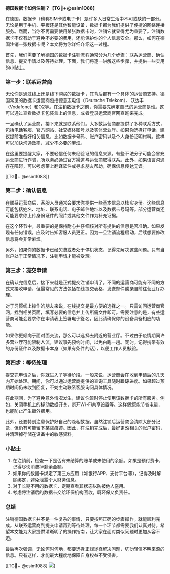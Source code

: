 **德国数据卡如何注销？【TG💪+ @esim1088】**

在德国，数据卡（也称SIM卡或电子卡）是许多人日常生活中不可或缺的一部分。无论是用于手机、平板还是其他智能设备，数据卡都为我们提供了便捷的网络连接服务。然而，当你不再需要使用某张数据卡时，注销它就显得尤为重要了。注销数据卡不仅有助于避免不必要的费用，还能保护你的个人信息安全。那么，如何在德国注销一张数据卡呢？本文将为你详细介绍这一过程。

首先，我们需要了解德国的数据卡注销流程通常分为几个步骤：联系运营商、确认信息、提交申请以及等待处理。下面，我们将逐一讲解这些步骤，并提供一些实用的小贴士。

### **第一步：联系运营商**
无论你是通过线上还是线下购买的数据卡，其背后都有一个具体的运营商支持。德国常见的数据卡运营商包括德意志电信（Deutsche Telekom）、沃达丰（Vodafone）和O2等。在注销数据卡之前，你需要先确定自己的运营商是谁。这可以通过查看数据卡包装盒上的信息，或者登录运营商官网查询来完成。

一旦确认了运营商，接下来就是联系他们。大多数运营商都提供了多种联系方式，包括电话客服、官方网站、社交媒体账号以及实体营业厅。如果你选择打电话，建议提前准备好相关信息，比如数据卡号码、账户密码以及个人身份证明材料。这样可以加快沟通效率，减少不必要的麻烦。

在这里要提醒大家，不要轻信任何未经验证的信息来源。有些不法分子可能会冒充运营商进行诈骗，所以务必通过官方渠道与运营商取得联系。此外，如果语言沟通存在障碍，可以考虑带上翻译软件或寻求朋友帮助，确保信息传达无误。

[[TG💪+ @esim1088]]

### **第二步：确认信息**
在联系运营商后，客服人员通常会要求你提供一些基本信息以核实身份。这些信息可能包括姓名、地址、联系电话、电子邮件地址以及数据卡号码等。部分运营商还可能要求你上传身份证件的照片或其他文件作为补充证据。

在这个环节中，最重要的是保持耐心并仔细核对所有提供的信息是否准确。如果发现有任何错误，应及时告知客服人员更正。因为一旦注销流程启动，后续想要修改信息将会非常麻烦。

另外，如果你的数据卡已经欠费或者处于停机状态，记得先解决这些问题。只有当账户处于正常情况下，注销申请才能被受理。

### **第三步：提交申请**
在确认完信息后，接下来就是正式提交注销申请了。不同的运营商可能有不同的方式来接收申请，但最常见的方法包括在线提交表格、发送邮件或亲自前往营业厅办理。

对于习惯线上操作的朋友来说，在线提交是最方便的选择之一。只需访问运营商官网，找到相关页面，填写必要的信息并上传所需文件即可。需要注意的是，有些运营商可能会要求你在申请表上签署电子签名，因此请确保你的设备具备相应的功能。

如果你更倾向于面对面交流，那么可以选择去附近的营业厅。不过由于疫情期间许多营业厅可能限制人流，建议事先预约时间，以免白跑一趟。同时，记得携带有效的身份证件以及数据卡本身（如果有条件的话），以便工作人员核验。

### **第四步：等待处理**
提交完申请之后，你就进入了等待阶段。一般来说，运营商会在收到申请后的几天内开始处理。期间，你可以通过运营商提供的查询工具随时跟踪进度。如果超过预期时间仍未收到回复，不妨主动联系客服询问具体情况。

在此期间，为了避免意外情况发生，建议你暂时停止使用该数据卡的所有服务。例如，关闭手机上的移动数据开关，断开Wi-Fi共享设置等。这样做既能节省电量，也能防止产生额外费用。

此外，还要特别注意保护好自己的隐私数据。虽然注销后运营商会清除大部分记录，但仍有可能留下某些痕迹。因此，在注销完成后，最好更改相关的账户密码，并清理掉存储在设备中的敏感资料。

### **小贴士**
1. 在注销前，检查一下是否有未结算的账单或未使用的余额。如果是预付费卡，记得尽快消费掉剩余金额。
2. 如果你的数据卡绑定了第三方应用（如银行APP、支付平台等），记得及时解除绑定，避免泄露个人财务信息。
3. 对于长期不用的数据卡，定期查看其状态以防被他人盗用。
4. 考虑将注销后的数据卡交给环保机构回收，既环保又负责任。

### **总结**
注销德国数据卡并不是一件复杂的事情，只要按照正确的步骤操作，就能顺利完成。从联系运营商到提交申请再到等待处理，每一个环节都需要我们认真对待。希望本文能为大家提供清晰明了的操作指南，让大家在面对类似问题时更加从容不迫。

最后再次强调，无论何时何地，都要选择正规途径解决问题，切勿轻信不明来源的信息。只有这样，才能最大程度地保障自身权益不受侵害。

[[TG💪+ @esim1088] ![](https://i.postimg.cc/4NQfJmqS/Snipaste-2025-05-13-00-14-12.png)]